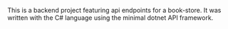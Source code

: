 This is a backend project featuring api endpoints for a book-store.
It was written with the C# language using the minimal dotnet API framework.
